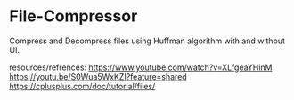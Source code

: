 # File-Compressor
Compress and Decompress files using Huffman algorithm with and without UI.

resources/refrences:
https://www.youtube.com/watch?v=XLfgeaYHinM
https://youtu.be/S0Wua5WxKZI?feature=shared
https://cplusplus.com/doc/tutorial/files/
